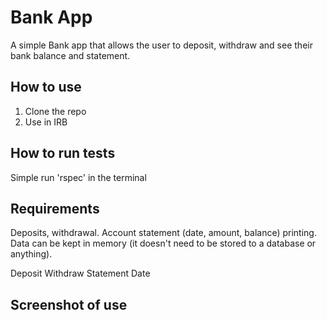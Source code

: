 # Bank App

A simple Bank app that allows the user to deposit, withdraw and see their bank balance
and statement.


## How to use

1. Clone the repo
2. Use in IRB


## How to run tests

Simple run 'rspec' in the terminal

## Requirements

Deposits, withdrawal.
Account statement (date, amount, balance) printing.
Data can be kept in memory (it doesn't need to be stored to a database or anything).


Deposit
Withdraw
Statement
Date




## Screenshot of use



